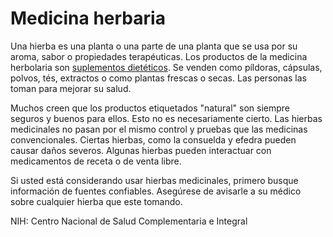 Medicina herbaria
=================


Una hierba es una planta o una parte de una planta que se usa por su aroma, sabor o propiedades terapéuticas. Los productos de la medicina herbolaria son [suplementos dietéticos](https://medlineplus.gov/spanish/dietarysupplements.html). Se venden como píldoras, cápsulas, polvos, tés, extractos o como plantas frescas o secas. Las personas las toman para mejorar su salud. 


Muchos creen que los productos etiquetados "natural" son siempre seguros y buenos para ellos. Esto no es necesariamente cierto. Las hierbas medicinales no pasan por el mismo control y pruebas que las medicinas convencionales. Ciertas hierbas, como la consuelda y efedra pueden causar daños severos. Algunas hierbas pueden interactuar con medicamentos de receta o de venta libre. 


Si usted está considerando usar hierbas medicinales, primero busque información de fuentes confiables. Asegúrese de avisarle a su médico sobre cualquier hierba que este tomando. 


NIH: Centro Nacional de Salud Complementaria e Integral 

